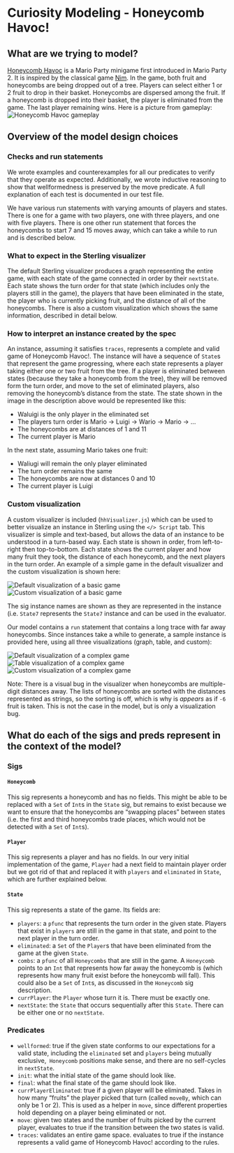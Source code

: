 # Curiosity Modeling - Honeycomb Havoc!

## What are we trying to model?
[Honeycomb Havoc](https://www.mariowiki.com/Honeycomb_Havoc) is a Mario Party minigame first introduced in Mario Party 2. It is inspired by the classical game [Nim](https://en.wikipedia.org/wiki/Nim). In the game, both fruit and honeycombs are being dropped out of a tree. Players can select either 1 or 2 fruit to drop in their basket. Honeycombs are dispersed among the fruit. If a honeycomb is dropped into their basket, the player is eliminated from the game. The last player remaining wins. Here is a picture from gameplay:
![Honeycomb Havoc gameplay](https://i.ytimg.com/vi/x-gw57R9-vg/maxresdefault.jpg) 



## Overview of the model design choices
### Checks and run statements
We wrote examples and counterexamples for all our predicates to verify that they operate as expected. Additionally, we wrote inductive reasoning to show that wellformedness is preserved by the move predicate. A full explanation of each test is documented in our test file.

We have various run statements with varying amounts of players and states. There is one for a game with two players, one with three players, and one with five players. There is one other run statement that forces the honeycombs to start 7 and 15 moves away, which can take a while to run and is described below.

### What to expect in the Sterling visualizer
The default Sterling visualizer produces a graph representing the entire game, with each state of the game connected in order by their `nextState`. Each state shows the turn order for that state (which includes only the players still in the game), the players that have been eliminated in the state, the player who is currently picking fruit, and the distance of all of the honeycombs. There is also a custom visualization which shows the same information, described in detail below.

### How to interpret an instance created by the spec
An instance, assuming it satisfies `traces`, represents a complete and valid game of Honeycomb Havoc!. The instance will have a sequence of `State`s that represent the game progressing, where each state represents a player taking either one or two fruit from the tree. If a player is eliminated between states (because they take a honeycomb from the tree), they will be removed form the turn order, and move to the set of eliminated players, also removing the honeycomb’s distance from the state. The state shown in the image in the description above would be represented like this:
* Waluigi is the only player in the eliminated set
* The players turn order is Mario -> Luigi -> Wario -> Mario -> …
* The honeycombs are at distances of 1 and 11
* The current player is Mario

In the next state, assuming Mario takes one fruit:
* Waliugi will remain the only player eliminated
* The turn order remains the same
* The honeycombs are now at distances 0 and 10
* The current player is Luigi

### Custom visualization
A custom visualizer is included (`hhVisualizer.js`) which can be used to better visualize an instance in Sterling using the `</> Script` tab. This visualizer is simple and text-based, but allows the data of an instance to be understood in a turn-based way. Each state is shown in order, from left-to-right then top-to-bottom. Each state shows the current player and how many fruit they took, the distance of each honeycomb, and the next players in the turn order. An example of a simple game in the default visualizer and the custom visualization is shown here:

![Default visualization of a basic game](/hh-default-simple.png)
![Custom visualization of a basic game](/hh-vis-simple.png)

The sig instance names are shown as they are represented in the instance (i.e. `State7` represents the `State7` instance and can be used in the evaluator.

Our model contains a `run` statement that contains a long trace with far away honeycombs. Since instances take a while to generate, a sample instance is provided here, using all three visualizations (graph, table, and custom):

![Default visualization of a complex game](/hh-graph.png)
![Table visualization of a complex game](/hh-table.png)
![Custom visualization of a complex game](/hh-vis.png)

Note: There is a visual bug in the visualizer when honeycombs are multiple-digit distances away. The lists of honeycombs are sorted with the distances represented as strings, so the sorting is off, which is why is *appears* as if `-6` fruit is taken. This is not the case in the model, but is only a visualization bug.



## What do each of the sigs and preds represent in the context of the model?
### Sigs
#### `Honeycomb`
This sig represents a honeycomb and has no fields. This might be able to be replaced with a `Set` of `Int`s in the `State` sig, but remains to exist because we want to ensure that the honeycombs are “swapping places” between states (i.e. the first and third honeycombs trade places, which would not be detected with a `Set` of `Int`s).
#### `Player`
This sig represents a player and has no fields. In our very initial implementation of the game, `Player` had a next field to maintain player order but we got rid of that and replaced it with `players` and `eliminated` in `State`, which are further explained below.
#### `State`
This sig represents a state of the game.
Its fields are:
* `players`: a `pfunc` that represents the turn order in the given state. Players that exist in `players` are still in the game in that state, and point to the next player in the turn order.
* `eliminated`: a `Set` of the `Player`s that have been eliminated from the game at the given `State`.
* `combs`: a `pfunc` of all `Honeycombs` that are still in the game. A `Honeycomb` points to an `Int` that represents how far away the honeycomb is (which represents how many fruit exist before the honeycomb will fall). This could also be a `Set` of `Int`s, as discussed in the `Honeycomb` sig description.
* `currPlayer`: the `Player` whose turn it is. There must be exactly one.
* `nextState`: the `State` that occurs sequentially after this `State`. There can be either one or no `nextState`.

### Predicates
* `wellformed`: true if the given state conforms to our expectations for a valid state, including the `eliminated` set and `players` being mutually exclusive,` Honeycomb` positions make sense, and there are no self-cycles in `nextState`.
* `init`: what the initial state of the game should look like. 
* `final`: what the final state of the game should look like.
* `currPlayerEliminated`: true if a given player will be eliminated. Takes in how many “fruits” the player picked that turn (called `moveBy`, which can only be 1 or 2). This is used as a helper in `move`, since different properties hold depending on a player being eliminated or not.
* `move`: given two states and the number of fruits picked by the current player, evaluates to true if the transition between the two states is valid. 
* `traces`: validates an entire game space. evaluates to true if the instance represents a valid game of Honeycomb Havoc! according to the rules.

